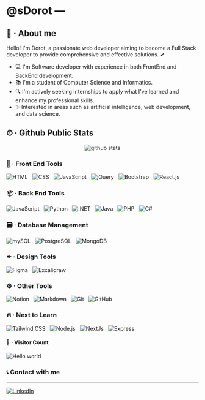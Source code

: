 # @sDorot — 

## 🚀 · About me

Hello! I'm Dorot, a passionate web developer aiming to become a Full Stack developer to provide comprehensive and effective solutions. ✔

- 💻 I'm Software developer with experience in both FrontEnd and BackEnd development.
- 📚 I'm a student of Computer Science and Informatics.
- 🔍 I'm actively seeking internships to apply what I've learned and enhance my professional skills.
- ✨ Interested in areas such as artificial intelligence, web development, and data science.


## ⏱ · Github Public Stats

<p  align="center">
  <img src="https://github-readme-stats.vercel.app/api/?username=sDorotDev&show_icons=true&title_color=fffffff&icon_color=000000&text_color=000000" alt="github stats"/></br>
</p>


### 🎑 · Front End Tools

![HTML](https://img.shields.io/badge/-HTML-05122A?style=for-the-badge&logoWidth=30&color=red&labelColor=black&logo=HTML5&logoColor=red)
&nbsp;
![CSS](https://img.shields.io/badge/-CSS-05122A?style=for-the-badge&logoWidth=30&color=blue&labelColor=black&logo=CSS3&logoColor=blue)
&nbsp;
![JavaScript](https://img.shields.io/badge/-JavaScript-05122A?style=for-the-badge&logoWidth=30&color=yellow&labelColor=black&logo=javascript)
&nbsp;
![jQuery](https://img.shields.io/badge/-jQuery-05122A?style=for-the-badge&logoWidth=30&color=0769AD&labelColor=black&logo=jquery)
&nbsp;
![Bootstrap](https://img.shields.io/badge/-Bootstrap-05122A?style=for-the-badge&logoWidth=30&color=7952B3&labelColor=black&logo=bootstrap)
&nbsp;
![React.js](https://img.shields.io/badge/-React.js-05122A?style=for-the-badge&logoWidth=30&color=61DAFB&labelColor=black&logo=react)

### 📦 · Back End Tools

![JavaScript](https://img.shields.io/badge/-JavaScript-05122A?style=for-the-badge&logoWidth=30&color=yellow&labelColor=black&logo=javascript)
&nbsp;
![Python](https://img.shields.io/badge/-Python-05122A?style=for-the-badge&logoWidth=30&color=306998&labelColor=black&logo=python)
&nbsp;
![.NET](https://img.shields.io/badge/-.NET-05122A?style=for-the-badge&logoWidth=30&color=512BD4&labelColor=black&logo=.net)
&nbsp;
![Java](https://img.shields.io/badge/-Java-05122A?style=for-the-badge&logoWidth=30&color=007396&labelColor=black&logo=openjdk)
&nbsp;
![PHP](https://img.shields.io/badge/-PHP-05122A?style=for-the-badge&logoWidth=30&color=777BB4&labelColor=black&logo=php)
&nbsp;
![C#](https://img.shields.io/badge/-C%23-05122A?style=for-the-badge&logoWidth=30&color=512BD4&labelColor=black&logo=csharp)

### 🗃 · Database Management

![mySQL](https://img.shields.io/badge/-mySQL-05122A?style=for-the-badge&logoWidth=30&color=4479A1&labelColor=black&logo=mysql)
&nbsp;
![PostgreSQL](https://img.shields.io/badge/-PostgreSQL-05122A?style=for-the-badge&logoWidth=30&color=336791&labelColor=black&logo=postgresql)
&nbsp;
![MongoDB](https://img.shields.io/badge/-MongoDB-05122A?style=for-the-badge&logoWidth=30&color=47A248&labelColor=black&logo=mongodb)

### ✒ · Design Tools

![Figma](https://img.shields.io/badge/-Figma-05122A?style=for-the-badge&logoWidth=30&color=F24E1E&labelColor=black&logo=figma)
&nbsp;
![Excalidraw](https://img.shields.io/badge/-Excalidraw-05122A?style=for-the-badge&logoWidth=30&color=0077B5&labelColor=black&logo=excalidraw)

### ⚙ · Other Tools

![Notion](https://img.shields.io/badge/-Notion-05122A?style=for-the-badge&logoWidth=30&color=grey&labelColor=black&logo=notion)
&nbsp;
![Markdown](https://img.shields.io/badge/-Markdown-05122A?style=for-the-badge&logoWidth=30&color=gray&labelColor=black&logo=markdown)
&nbsp;
![Git](https://img.shields.io/badge/-Git-05122A?style=for-the-badge&logoWidth=30&color=F05032&labelColor=black&logo=git)
&nbsp;
![GitHub](https://img.shields.io/badge/-GitHub-05122A?style=for-the-badge&logoWidth=30&color=grey&labelColor=black&logo=github)

### 🔥  · Next to Learn

![Tailwind CSS](https://img.shields.io/badge/-Tailwind%20CSS-05122A?style=for-the-badge&logoWidth=30&color=38B2AC&labelColor=black&logo=tailwind-css)
&nbsp;
![Node.js](https://img.shields.io/badge/-Node.js-05122A?style=for-the-badge&logoWidth=30&color=339933&labelColor=black&logo=node.js)
&nbsp;
![NextJs](https://img.shields.io/badge/-Next.js-05122A?style=for-the-badge&logoWidth=30&color=grey&labelColor=black&logo=next.js&logoColor=FFFFFF)
&nbsp;
![Express](https://img.shields.io/badge/-Express-05122A?style=for-the-badge&logoWidth=30&color=grey&labelColor=black&logo=express)


#### 👀 · Visitor Count

<img src="https://profile-counter.glitch.me/sDorotDev/count.svg" alt="Hello world" />


### 📞 Contact with me
---
 [![LinkedIn](https://img.shields.io/badge/linkedin-%230077B5.svg?style=for-the-badge&logo=linkedin&logoColor=white)](https://www.linkedin.com/in/gdsebastian/)
